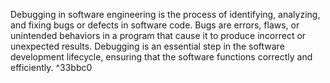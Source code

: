 Debugging in software engineering is the process of identifying, analyzing, and fixing bugs or defects in software code. Bugs are errors, flaws, or unintended behaviors in a program that cause it to produce incorrect or unexpected results. Debugging is an essential step in the software development lifecycle, ensuring that the software functions correctly and efficiently. ^33bbc0